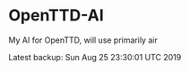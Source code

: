 # OpenTTD-AI
My AI for OpenTTD, will use primarily air

Latest backup: Sun Aug 25 23:30:01 UTC 2019
